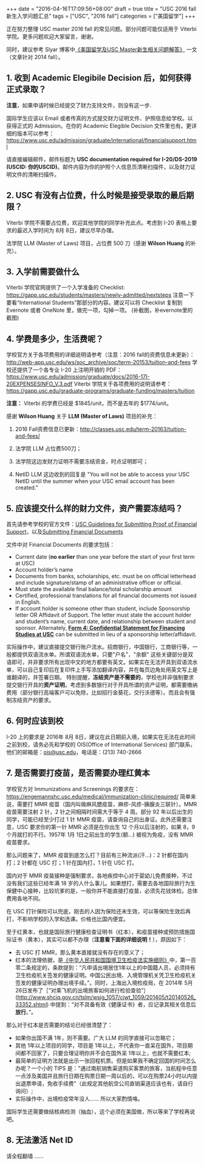 +++
date = "2016-04-16T17:09:56+08:00"
draft = true
title = "USC 2016 fall 新生入学问题汇总"
tags = ["USC", "2016 fall"]
categories = ["美国留学"]
+++

正在努力整理 USC master 2016 fall 的常见问题。部分问题可能仅适用于 Viterbi 学院。更多问题欢迎大家留言，谢谢。

同时，建议参考 Slyar 博客中[《美国留学及USC Master新生相关问题解答》](https://www.slyar.com/blog/usc-question-answer.html) 一文（文章针对 2014 fall）。


## 1. 收到 Academic Elegibile Decision 后，如何获得正式录取？

**注意**，如果申请时候已经提交了财力支持文件，则没有这一步.

国际学生应该以 Email 或者传真的方式提交财力证明文件、护照信息给学校。以获得正式的 Admission。在你的 Academic Elegible Decision 文件里也有。更详细的版本可以参考：https://www.usc.edu/admission/graduate/international/financialsupport.html

请直接编辑邮件，邮件标题为 **USC documentation required for I-20/DS-2019 (USCID: 你的USCID)**。邮件内容为你的护照个人信息页清晰扫描件，以及财力证明文件的清晰扫描件。

## 2. USC 有没有占位费，什么时候是接受录取的最后期限？
Viterbi 学院不需要占位费，欢迎其他学院的同学补充此点。考虑到 I-20 表格上要求的最迟入学时间为 8月 8日，建议尽早办理。

法学院 LLM (Master of Laws) 项目，占位费 500 刀（感谢 **Wilson Huang** 的补充）。

## 3. 入学前需要做什么
Viterbi 学院官网提供了一个入学准备的 Checklist: https://gapp.usc.edu/students/masters/newly-admitted/nextsteps 注意一下要看“International Students”那部分的内容。建议可以将 Checklist 复制到 Evernote 或者 OneNote 里，做完一项，勾掉一项。
(补截图，补evernote里的截图)

## 4. 学费是多少，生活费呢？
学校官方关于各项费用的详细说明请参考（注意：2016 fall的资费信息未更新）：http://web-app.usc.edu/ws/soc_archive/soc/term-20153/tuition-and-fees 
学校还提供了一个各专业 I-20 上注明开销的 PDF：https://www.usc.edu/admission/graduate/docs/2016-17I-20EXPENSESINFO_V.3.pdf
Viterbi 学院关于各项费用的说明请参考：https://gapp.usc.edu/graduate-programs/graduate-funding/masters/tuition

**注意：** Viterbi 的学费已经是 $1845/unit，而不是去年的 $1774/unit。

感谢 **Wilson Huang** 关于 **LLM (Master of Laws)** 项目的补充：

1. 2016 Fall资费信息已更新：http://classes.usc.edu/term-20163/tuition-and-fees/ 

2. 法学院 LLM 占位费500刀； 

3. 法学院这边发财力证明不需要冻结资金，时点证明即可；

4. NetID LLM 这边收到的回复是 "You will not be able to access your USC NetID until the summer when your USC email account has been created."


## 5. 应该提交什么样的财力文件，资产需要冻结吗？
首先请参考学校的官方文件：[USC Guidelines for Submitting Proof of Financial Support](https://www.usc.edu/admission/graduate/docs/GuidelinesforSubmittingProofofFinancialSupport.pdf)，以及[Submitting Financial Documents](https://www.usc.edu/admission/graduate/international/financialsupport.html)

文件中对 Financial Documents 的要求包括：

* Current date (**no earlier** than one year before the start of your first term at USC)
* Account holder’s name
* Documents from banks, scholarships, etc. must be on official letterhead and include signature/stamp of an administrative
officer or official.
* Must state the available final balance/total scholarship amount
* Certified, professional translations for all financial documents not issued in English.
* If account holder is someone other than student, include Sponsorship letter OR Affidavit of Support. The letter must state the account holder and student’s name, current date, and relationship between student and sponsor. Alternately, [**Form 4: Confidential Statement for Financing Studies at USC**](https://www.usc.edu/admission/graduate/docs/11_Form4_2.pdf) can be submitted in lieu of a sponsorship letter/affidavit.

实际操作中，建议直接提交银行账户流水。招商银行，中国银行，工商银行等，一般都提供双语流水单。所谓双语流水单，只要"户名"，"余额" 这些关键部分是双语即可，并非要求所有出现中文的地方都要有英文。如果实在无法开具到双语流水单，可以自己复印后在复印件上手写添加翻译内容，并在每页边角处用英文写上是谁翻译的，并签署日期。
特别提醒，**冻结资产是不需要的**，学校也并非强制要求提交银行开具的**资产证明**，考虑到多数银行对于开具所谓的资产证明，都需要缴纳费用（部分银行高端客户可以免除，比如招行金葵花，交行沃德等）。而且会有强制冻结资产的要求。

## 6. 何时应该到校
I-20 上的要求是 2016年 8月 8日，建议在此日期前入境，如果实在无法在此时间之前到校，请务必先和学校的 OIS(Office of International Services) 部门联系，他们的邮箱是：ois@usc.edu，电话是：(213) 740-2666

## 7. 是否需要打疫苗，是否需要办理红黄本
学校官方对 Immunizations and Screenings 的要求在：https://engemannshc.usc.edu/medical/immunization-clinic/required/
简单来说，需要打 MMR 疫苗（国内叫做麻风腮疫苗，麻疹-风疹-胰腺炎三联针）。MMR 疫苗需要注射 2 针，2 针之间相隔时间需大于等于 4 周。部分 92 年以后出生的同学，可能已经至少打过 1 针 MMR 疫苗，请查询自己的出身证。此外还需要注意，USC 要求你的第一针 MMR 必须是在你出生 12 个月以后注射的，如果 8，9 个月就打的不行。1957年 1月 1日之前出生的学生(额...) 被视为免疫，没有 MMR 疫苗要求。

那么问题来了，MMR 疫苗到底怎么打？目前有三种流派(汗...)：2 针都在国内打；2 针都在 USC 打；1 针在国内打，1 针在 USC 打。

国内对于 MMR 疫苗接种是强制要求，各地疾控中心对于婴幼儿免费接种，不过没有我们这些已经年满 18 岁的人什么事儿。如果想打，需要去各地国际旅行为生保健中心接种，比较坑爹的是，一般你并不能直接打疫苗，必须先花钱体检。总体费用各地不同。

在 USC 打针保险可以兜底，刚去的人因为保险还未生效，可以等保险生效后再打，不影响学校的入学和选课。价格也比国内便宜。

至于红黄本，也就是国际旅行健康检查证明书（红本），和疫苗接种或预防措施国际证书（黄本），其实可以都不办理（**注意看下面的详细说明！**），原因如下：

* 去 USC 打 MMR，那么黄本直接就没有存在的意义了；
* 红本的法理依据，是[《中华人民共和国国境卫生检疫法实施细则》](http://www.gov.cn/flfg/2010-04/27/content_1594506.htm)中，第一百零二条规定的，条款提到：“凡申请出境居住1年以上的中国籍人员，必须持有卫生检疫机关签发的健康证明。中国公民出境、入境管理机关凭卫生检疫机关签发的健康证明办理出境手续。”。同时，上海出入境检疫局，在 2014年 5月 26日发布了［“对乘飞机的出境旅客如何进行检验查验”］(http://www.shciq.gov.cn/tslm/wsjg_1057/cjwt_1059/201405/t20140526_33352.shtml) 中提到：“对不具备有效《健康证书》者，应记录其相关信息后**放行**。”。

那么对于红本是否需要的结论已经很清楚了：
* 如果你出国不满 1年，则不需要。广大 LLM 的同学直接可以忽略它；
* 其他 1年以上项目的同学，项目是 1年以上，不代表你一直呆在国外，项目期间都不回家了，只要合理证明你并不会在国外呆 1年以上，也就不需要红本;
* 最简单的证明方法就是出示一张回程机票。但是如果我不确定回国的时间怎么办呢？一个小的 TIPS 是："通过南航销售渠道购买客票的旅客，当航程中任意一点涉及美国并且旅行日期在购票日期一周以后的，可以在购票24小时以内提出退票申请，免收手续费"（此规定其他航空公司直销渠道应该也有，请自行询问）;
* 实际操作中，出境检疫常年没人…… 所以大家酌情咯。

国际学生还需要做结核病检测（抽血），这个必须在美国做，所以等来了学校再说吧。

## 8. 无法激活 Net ID
请全程翻墙 ……
